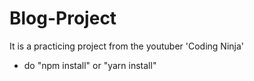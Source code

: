 # Blog-Project
It is a practicing project from the youtuber 'Coding Ninja'

- do "npm install" or "yarn install"
